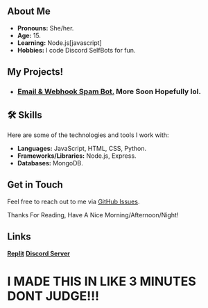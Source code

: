 ## About Me
- **Pronouns:** She/her.
- **Age:** 15.
- **Learning:** Node.js[javascript]
- **Hobbies:** I code Discord SelfBots for fun.


## My Projects!

- ### [**Email & Webhook Spam Bot.**](https://github.com/EntomaVasilissaZeta/discord-email-and-webhook-spam-bot.) More Soon Hopefully lol.

## 🛠️ Skills

Here are some of the technologies and tools I work with:

- **Languages:** JavaScript, HTML, CSS, Python.
- **Frameworks/Libraries:** Node.js, Express.
- **Databases:** MongoDB.
## Get in Touch

Feel free to reach out to me via [GitHub Issues](https://github.com/EntomaVasilissaZeta).

Thanks For Reading, Have A Nice Morning/Afternoon/Night!

## Links

[**Replit**](https://replit.com/@EntomaVasilissa)
[**Discord Server**](https://discord.gg/YbjCe7fVdJ)


# __I MADE THIS IN LIKE 3 MINUTES DONT JUDGE!!!__
